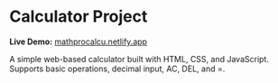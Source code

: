 # Calculator Project  

**Live Demo:** [mathprocalcu.netlify.app](https://mathprocalcu.netlify.app/)  

A simple web-based calculator built with HTML, CSS, and JavaScript.  
Supports basic operations, decimal input, AC, DEL, and =.
